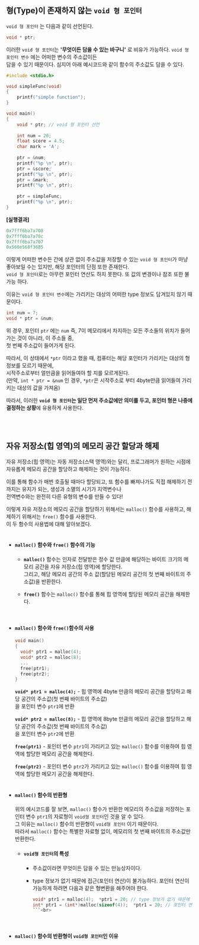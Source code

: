 ## 형(Type)이 존재하지 않는 `void 형 포인터`
`void 형 포인터` 는 다음과 같이 선언된다.<br>
```c
void * ptr;
```
이러한 `void 형 포인터`는 **'무엇이든 담을 수 있는 바구니'** 로 비유가 가능하다. `void 형 포인터 변수` 에는 어떠한 변수의 주소값이든 <br>
담을 수 있기 때문이다. 심지어 아래 예시코드와 같이 함수의 주소값도 담을 수 있다.<br>
```c
#include <stdio.h>

void simpleFunc(void)
{
	printf("simple function");
}

void main()
{
	void * ptr; // void 형 포인터 선언
	
	int num = 20;
	float score = 4.5;
	char mark = 'A';
	
	ptr = &num;
	printf("%p \n", ptr);
	ptr = &score;
	printf("%p \n", ptr);
	ptr = &mark;
	printf("%p \n", ptr);
	
	ptr = simpleFunc;
	printf("%p \n", ptr);
}
```
**[실행결과]**<br>
```c
0x7fff6ba7a708
0x7fff6ba7a70c
0x7fff6ba7a707
0x560e568f3685
```
이렇게 어떠한 변수든 간에 상관 없이 주소값을 저장할 수 있는 `void 형 포인터`가 마냥 좋아보일 수는 있지만, 해당 포인터의 단점 또한 존재한다.<br>
`void 형 포인터`로는 아무런 포인터 연산도 하지 못한다. 또 값의 변경이나 참조 또한 불가능 하다.<br>

이유는 `void 형 포인터 변수`에는 가리키는 대상의 어떠한 type 정보도 담겨있지 않기 때문이다.<br>
```c
int num = 7;
void * ptr = &num;
```
위 경우, 포인터 `ptr` 에는 `num` 즉, 7이 메모리에서 차지하는 모든 주소들의 위치가 들어가는 것이 아니라, 이 주소들 중, <br>
첫 번째 주소값이 들어가게 된다. <br>

따라서, 이 상태에서 `*ptr` 이라고 했을 때, 컴퓨터는 해당 포인터가 가리키는 대상의 형 정보를 모르기 때문에,<br>
시작주소로부터 얼만큼을 읽어들여야 할 지를 모르게된다.<br>
(만약, `int * ptr = &num` 인 경우, `*ptr`은 시작주소로 부터 4byte만큼 읽어들여 가리키는 대상의 값을 가져옴)<br>

따라서, 이러한 **`void 형 포인터`는 일단 먼저 주소값에만 의미를 두고, 포인터 형은 나중에 결정하는 상황**에 유용하게 사용한다.<br>

<br><br>


## 자유 저장소(힙 영역)의 메모리 공간 할당과 해제
자유 저장소(힙 영역)는 자동 저장소(스택 영역)와는 달리, 프로그래머가 원하는 시점에 자유롭게 메모리 공간을 할당하고 해제하는 것이 가능하다.<br>

이를 통해 함수가 매번 호출될 때마다 할당되고, 또 함수를 빠져나가도 직접 해제하기 전 까지는 유지가 되는, 생성과 소멸의 시기가 지역변수나 <br>
전역변수와는 완전히 다른 유형의 변수를 만들 수 있다!<br>

이렇게 자유 저장소의 메모리 공간을 할당하기 위해서는 `malloc()` 함수를 사용하고, 해제하기 위해서는 `free()` 함수를 사용한다.<br>
이 두 함수의 사용법에 대해 알아보겠다.<br><br>

- #### `malloc()` 함수와 `free()` 함수의 기능
  - **`malloc()`** 함수는 인자로 전달받은 정수 값 만큼에 해당하는 바이트 크기의 메모리 공간을 자유 저장소(힙 영역)에 할당한다.<br>
    그리고, 해당 메모리 공간의 주소 값(할당된 메모리 공간의 첫 번째 바이트의 주소값)을 반환한다.<br>
  
  - **`free()`** 함수는 `malloc()` 함수를 통해 힙 영역에 할당된 메모리 공간을 해제한다.<br>
<br>

- #### `malloc()` 함수와 `free()`함수의 사용
  ```c
  void main()
  {
    void* ptr1 = malloc(4);
    void* ptr2 = malloc(8);  
    ...
    free(ptr1);
    free(ptr2);
  }
  ```
  **`void* ptr1 = malloc(4);`** - 힙 영역에 4byte 만큼의 메모리 공간을 할당하고 해당 공간의 주소값(첫 번째 바이트의 주소값)<br>
  을 포인터 변수 `ptr1`에 반환<br>
  
  **`void* ptr2 = malloc(8);`** - 힙 영역에 8byte 만큼의 메모리 공간을 할당하고 해당 공간의 주소값(첫 번째 바이트의 주소값)<br>
  을 포인터 변수 `ptr2`에 반환<br>
  
  **`free(ptr1)`** - 포인터 변수 `ptr1`이 가리키고 있는 `malloc()` 함수를 이용하여 힙 영역에 할당한 메모리 공간을 해제한다.<br>
  
  **`free(ptr2)`** - 포인터 변수 `ptr2`가 가리키고 있는 `malloc()` 함수를 이용하여 힙 영역에 할당한 메모기 공간을 해제한다.<br><br>
  
- #### `malloc()` 함수의 반환형
  위의 예시코드를 잘 보면, `malloc()` 함수가 반환한 메모리의 주소값을 저장하는 포인터 변수 `ptr1`의 자료형이 `void형 포인터`인 것을 알 수 있다.<br>
  그 이유는 `malloc()` 함수의 반환형이 `void형 포인터` 이기 때문이다.<br>
  따라서 `malloc()` 함수는 특별한 자료형 없이, 메모리의 첫 번째 바이트의 주소값만 반환한다.<br>
  
  - #### `void형 포인터`의 특성
    - 주소값이라면 무엇이든 담을 수 있는 만능상자이다.
    - type 정보가 없기 때문에 접근(포인터 연산)이 불가능하다. 포인터 연산이 가능하게 하려면 다음과 같은 형변환을 해주어야 한다.<br>
    
      ```c
      void* ptr1 = malloc(4);  *ptr1 = 20; // type 정보가 없기 때문에 포인터 연산 불가능
      int* ptr1 = (int*)malloc(sizeof(4));  *ptr1 = 20; // 포인터 연산 가능
      ```<br>
<br>

- #### `malloc()` 함수의 반환형이 `void형 포인터`인 이유
